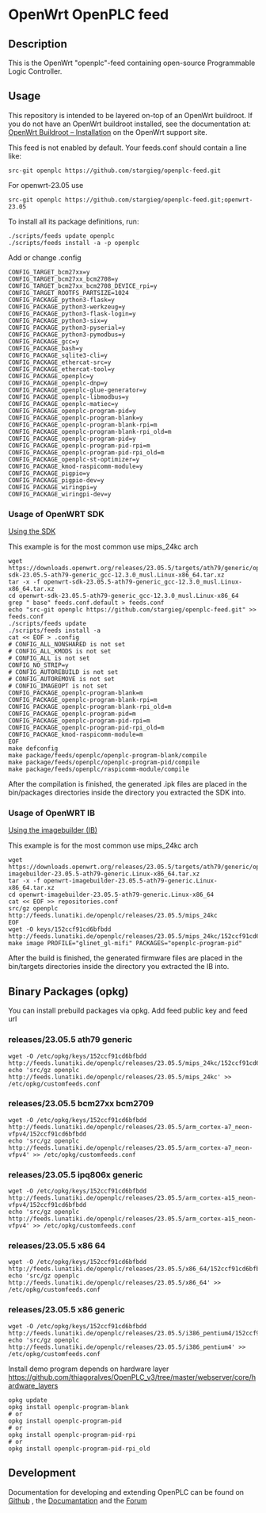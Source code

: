 # OpenWrt OpenPLC feed

## Description

This is the OpenWrt "openplc"-feed containing open-source Programmable Logic Controller.

## Usage

This repository is intended to be layered on-top of an OpenWrt buildroot.
If you do not have an OpenWrt buildroot installed, see the documentation at:
[OpenWrt Buildroot – Installation](https://openwrt.org/docs/guide-developer/build-system/install-buildsystem) on the OpenWrt support site.

This feed is not enabled by default. Your feeds.conf should contain a line like:
```
src-git openplc https://github.com/stargieg/openplc-feed.git
```
For openwrt-23.05 use
```
src-git openplc https://github.com/stargieg/openplc-feed.git;openwrt-23.05
```

To install all its package definitions, run:
```
./scripts/feeds update openplc
./scripts/feeds install -a -p openplc
```

Add or change .config
```
CONFIG_TARGET_bcm27xx=y
CONFIG_TARGET_bcm27xx_bcm2708=y
CONFIG_TARGET_bcm27xx_bcm2708_DEVICE_rpi=y
CONFIG_TARGET_ROOTFS_PARTSIZE=1024
CONFIG_PACKAGE_python3-flask=y
CONFIG_PACKAGE_python3-werkzeug=y
CONFIG_PACKAGE_python3-flask-login=y
CONFIG_PACKAGE_python3-six=y
CONFIG_PACKAGE_python3-pyserial=y
CONFIG_PACKAGE_python3-pymodbus=y
CONFIG_PACKAGE_gcc=y
CONFIG_PACKAGE_bash=y
CONFIG_PACKAGE_sqlite3-cli=y
CONFIG_PACKAGE_ethercat-src=y
CONFIG_PACKAGE_ethercat-tool=y
CONFIG_PACKAGE_openplc=y
CONFIG_PACKAGE_openplc-dnp=y
CONFIG_PACKAGE_openplc-glue-generator=y
CONFIG_PACKAGE_openplc-libmodbus=y
CONFIG_PACKAGE_openplc-matiec=y
CONFIG_PACKAGE_openplc-program-pid=y
CONFIG_PACKAGE_openplc-program-blank=y
CONFIG_PACKAGE_openplc-program-blank-rpi=m
CONFIG_PACKAGE_openplc-program-blank-rpi_old=m
CONFIG_PACKAGE_openplc-program-pid=y
CONFIG_PACKAGE_openplc-program-pid-rpi=m
CONFIG_PACKAGE_openplc-program-pid-rpi_old=m
CONFIG_PACKAGE_openplc-st-optimizer=y
CONFIG_PACKAGE_kmod-raspicomm-module=y
CONFIG_PACKAGE_pigpio=y
CONFIG_PACKAGE_pigpio-dev=y
CONFIG_PACKAGE_wiringpi=y
CONFIG_PACKAGE_wiringpi-dev=y
```

### Usage of OpenWRT SDK

[Using the SDK](https://openwrt.org/docs/guide-developer/toolchain/using_the_sdk)

This example is for the most common use mips_24kc arch

```
wget https://downloads.openwrt.org/releases/23.05.5/targets/ath79/generic/openwrt-sdk-23.05.5-ath79-generic_gcc-12.3.0_musl.Linux-x86_64.tar.xz
tar -x -f openwrt-sdk-23.05.5-ath79-generic_gcc-12.3.0_musl.Linux-x86_64.tar.xz
cd openwrt-sdk-23.05.5-ath79-generic_gcc-12.3.0_musl.Linux-x86_64
grep " base" feeds.conf.default > feeds.conf
echo "src-git openplc https://github.com/stargieg/openplc-feed.git" >> feeds.conf
./scripts/feeds update
./scripts/feeds install -a
cat << EOF > .config
# CONFIG_ALL_NONSHARED is not set
# CONFIG_ALL_KMODS is not set
# CONFIG_ALL is not set
CONFIG_NO_STRIP=y
# CONFIG_AUTOREBUILD is not set
# CONFIG_AUTOREMOVE is not set
# CONFIG_IMAGEOPT is not set
CONFIG_PACKAGE_openplc-program-blank=m
CONFIG_PACKAGE_openplc-program-blank-rpi=m
CONFIG_PACKAGE_openplc-program-blank-rpi_old=m
CONFIG_PACKAGE_openplc-program-pid=m
CONFIG_PACKAGE_openplc-program-pid-rpi=m
CONFIG_PACKAGE_openplc-program-pid-rpi_old=m
CONFIG_PACKAGE_kmod-raspicomm-module=m
EOF
make defconfig
make package/feeds/openplc/openplc-program-blank/compile
make package/feeds/openplc/openplc-program-pid/compile
make package/feeds/openplc/raspicomm-module/compile
```
After the compilation is finished, the generated .ipk files are placed in the bin/packages directories inside the directory you extracted the SDK into.

### Usage of OpenWRT IB

[Using the imagebuilder (IB)](https://openwrt.org/docs/guide-user/additional-software/imagebuilder)

This example is for the most common use mips_24kc arch

```
wget https://downloads.openwrt.org/releases/23.05.5/targets/ath79/generic/openwrt-imagebuilder-23.05.5-ath79-generic.Linux-x86_64.tar.xz
tar -x -f openwrt-imagebuilder-23.05.5-ath79-generic.Linux-x86_64.tar.xz
cd openwrt-imagebuilder-23.05.5-ath79-generic.Linux-x86_64
cat << EOF >> repositories.conf
src/gz openplc http://feeds.lunatiki.de/openplc/releases/23.05.5/mips_24kc
EOF
wget -O keys/152ccf91cd6bfbdd http://feeds.lunatiki.de/openplc/releases/23.05.5/mips_24kc/152ccf91cd6bfbdd
make image PROFILE="glinet_gl-mifi" PACKAGES="openplc-program-pid"
```
After the build is finished, the generated firmware files are placed in the bin/targets directories inside the directory you extracted the IB into.

## Binary Packages (opkg)

You can install prebuild packages via opkg.
Add feed public key and feed url
### releases/23.05.5 ath79 generic
```
wget -O /etc/opkg/keys/152ccf91cd6bfbdd http://feeds.lunatiki.de/openplc/releases/23.05.5/mips_24kc/152ccf91cd6bfbdd
echo 'src/gz openplc http://feeds.lunatiki.de/openplc/releases/23.05.5/mips_24kc' >> /etc/opkg/customfeeds.conf
```
### releases/23.05.5 bcm27xx bcm2709
```
wget -O /etc/opkg/keys/152ccf91cd6bfbdd http://feeds.lunatiki.de/openplc/releases/23.05.5/arm_cortex-a7_neon-vfpv4/152ccf91cd6bfbdd
echo 'src/gz openplc http://feeds.lunatiki.de/openplc/releases/23.05.5/arm_cortex-a7_neon-vfpv4' >> /etc/opkg/customfeeds.conf
```
### releases/23.05.5 ipq806x generic
```
wget -O /etc/opkg/keys/152ccf91cd6bfbdd http://feeds.lunatiki.de/openplc/releases/23.05.5/arm_cortex-a15_neon-vfpv4/152ccf91cd6bfbdd
echo 'src/gz openplc http://feeds.lunatiki.de/openplc/releases/23.05.5/arm_cortex-a15_neon-vfpv4' >> /etc/opkg/customfeeds.conf
```
### releases/23.05.5 x86 64
```
wget -O /etc/opkg/keys/152ccf91cd6bfbdd http://feeds.lunatiki.de/openplc/releases/23.05.5/x86_64/152ccf91cd6bfbdd
echo 'src/gz openplc http://feeds.lunatiki.de/openplc/releases/23.05.5/x86_64' >> /etc/opkg/customfeeds.conf
```
### releases/23.05.5 x86 generic
```
wget -O /etc/opkg/keys/152ccf91cd6bfbdd http://feeds.lunatiki.de/openplc/releases/23.05.5/i386_pentium4/152ccf91cd6bfbdd
echo 'src/gz openplc http://feeds.lunatiki.de/openplc/releases/23.05.5/i386_pentium4' >> /etc/opkg/customfeeds.conf
```


Install demo program depends on hardware layer https://github.com/thiagoralves/OpenPLC_v3/tree/master/webserver/core/hardware_layers
```
opkg update
opkg install openplc-program-blank
# or
opkg install openplc-program-pid
# or
opkg install openplc-program-pid-rpi
# or
opkg install openplc-program-pid-rpi_old
```

## Development

Documentation for developing and extending OpenPLC can be found on [Github](https://github.com/thiagoralves/OpenPLC_v3) , the [Documantation](https://autonomylogic.com/docs/openplc-overview/) and the [Forum](https://openplc.discussion.community/)
